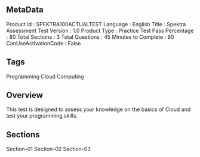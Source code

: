 ## MetaData
Product Id : SPEKTRA100ACTUALTEST
Language : English
Title : Spektra Assessment Test
Version : 1.0
Product Type : Practice Test
Pass Percentage : 80
Total Sections : 3
Total Questions : 45
Minutes to Complete : 90
CanUseActivationCode : False

## Tags
Programming
Cloud Computing

## Overview
This test is designed to assess your knowledge on the basics of Cloud and test your programming skills.

## Sections
Section-01
Section-02
Section-03

